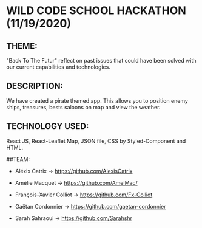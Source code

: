 # WILD CODE SCHOOL HACKATHON (11/19/2020) 


## THEME:

"Back To The Futur" reflect on past issues that could have been solved with our current capabilities and technologies. 

## DESCRIPTION:

We have created a pirate themed app. This allows you to position enemy ships, treasures, bests saloons on map and view the weather.

## TECHNOLOGY USED:

React JS, React-Leaflet Map, JSON file, CSS by Styled-Component and HTML.

##TEAM:

- Aléxix Catrix -> https://github.com/AlexisCatrix

- Amélie Macquet -> https://github.com/AmelMac/

- François-Xavier Colliot -> https://github.com/Fx-Colliot

- Gaëtan Cordonnier -> https://github.com/gaetan-cordonnier

- Sarah Sahraoui -> https://github.com/Sarahshr
